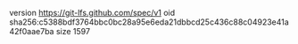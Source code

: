 version https://git-lfs.github.com/spec/v1
oid sha256:c5388bdf3764bbc0bc28a95e6eda21dbbcd25c436c88c04923e41a42f0aae7ba
size 1597
